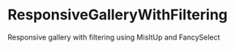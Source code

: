 ResponsiveGalleryWithFiltering
==============================

Responsive gallery with filtering using MisItUp and FancySelect
